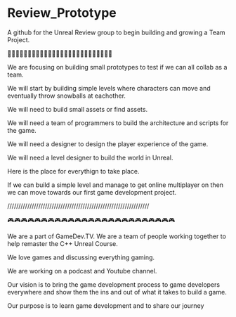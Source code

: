 # Review_Prototype
A github for the Unreal Review group to begin building and growing a Team Project.

🔧🔧🔧🔧🔧🔧🔧🔧🔧🔧🔧🔧🔧🔧🔧🔧🔧🔧🔧🔧🔧🔧🔧🔧🔧🔧

We are focusing on building small prototypes to test if we can all collab as a team.

We will start by building simple levels where characters can move and eventually throw snowballs at eachother.

We will need to build small assets or find assets.

We will need a team of programmers to build the architecture and scripts for the game.

We will need a designer to design the player experience of the game.

We will need a level designer to build the world in Unreal.

Here is the place for everythign to take place.

If we can build a simple level and manage to get online multiplayer on then we can move towards our first game development project.

////////////////////////////////////////////////////////////////

🎮🎮🎮🎮🎮🎮🎮🎮🎮🎮🎮🎮🎮🎮🎮🎮🎮🎮🎮🎮🎮🎮🎮🎮🎮

We are a part of GameDev.TV. We are a team of people working together to help remaster the C++ Unreal Course.

We love games and discussing everything gaming. 

We are working on a podcast and Youtube channel.

Our vision is to bring the game development process to game developers everywhere and show them the ins and out of what 
it takes to build a game.

Our purpose is to learn game development and to share our journey

